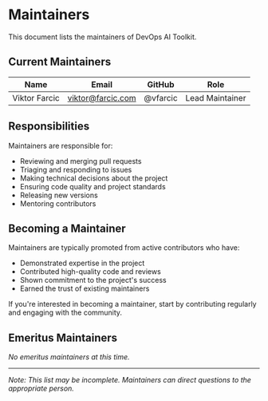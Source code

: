 # Maintainers

This document lists the maintainers of DevOps AI Toolkit.

## Current Maintainers

| Name | Email | GitHub | Role |
|------|-------|--------|------|
| Viktor Farcic | viktor@farcic.com | @vfarcic | Lead Maintainer |

## Responsibilities

Maintainers are responsible for:

- Reviewing and merging pull requests
- Triaging and responding to issues
- Making technical decisions about the project
- Ensuring code quality and project standards
- Releasing new versions
- Mentoring contributors

## Becoming a Maintainer

Maintainers are typically promoted from active contributors who have:

- Demonstrated expertise in the project
- Contributed high-quality code and reviews
- Shown commitment to the project's success
- Earned the trust of existing maintainers

If you're interested in becoming a maintainer, start by contributing regularly and engaging with the community.

## Emeritus Maintainers

_No emeritus maintainers at this time._

---

*Note: This list may be incomplete. Maintainers can direct questions to the appropriate person.*
